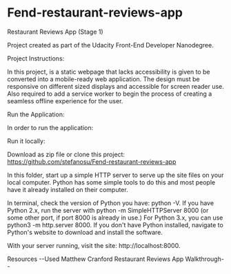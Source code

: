 # Fend-restaurant-reviews-app

Restaurant Reviews App (Stage 1)

Project created as part of the Udacity Front-End Developer Nanodegree.

Project Instructions:

In this project, is a static webpage that lacks accessibility is given to be converted into a mobile-ready web application. The design must be responsive on different sized displays and accessible for screen reader use. Also required to add a service worker to begin the process of creating a seamless offline experience for the user.

Run the Application:

In order to run the application:

Run it locally:

Download as zip file or clone this project: https://github.com/stefanosu/Fend-restaurant-reviews-app

In this folder, start up a simple HTTP server to serve up the site files on your local computer. Python has some simple tools to do this and most people have it already installed on their computer.

In terminal, check the version of Python you have: python -V. If you have Python 2.x, run the server with python -m SimpleHTTPServer 8000 (or some other port, if port 8000 is already in use.) For Python 3.x, you can use python3 -m http.server 8000. If you don't have Python installed, navigate to Python's website to download and install the software.

With your server running, visit the site: http://localhost:8000.


Resources --Used Matthew Cranford Restaurant Reviews App Walkthrough--
